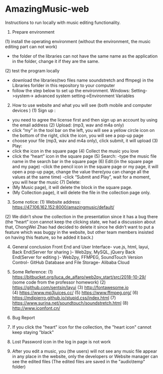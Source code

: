 # AmazingMusic-web
Instructions to run locally with music editing functionality.
1.	Prepare environment

(1)	install the operating environment (without the environment, the music editing part can not work)
-	the folder of the libraries can not have the same name as the application in the folder, change it if they are the same.

(2)	test the program locally
-	download the libraries(two files name soundstretch and ffmpeg) in the Libraries forlder in this repository to your computer
-	follow the step below to set up the environment.
Windows:
Setting->system-> advanced system setting->Environment Variables

2.	How to use website and what you will see (both mobile and computer devices )
(1)	Sign up :
-	you need to agree the license first and then sign up an account by using the email address
(2)	Upload: (mp3, wav and m4a only)
-	click  “my” in the tool bar on the left, you will see a yellow circle icon on the bottom of the right, click the icon, you will see a pop-up page
-	choose your file (mp3, wav and m4a only), click submit, it will upload
(3)	Play:
- click the icon in the square page
(4) Collect the music you love
 - click the “heart” icon in the square page
(5)	Search:
-type the music file name in the search bar in the square page
(6)	Edit:(in the square page and my page)
-click the pencil icon in the square page or my page, it will open a pop-up page, change the value there(you can change all the values at the same time)
-click “Submit and Play”, wait for a moment, you will hear the music
(7)	Delete:
-	(My Music page), it will delete the block in the square page.
-	(My Collection page), it will delete the file in the collection page only.


3.	Some notice:
(1)	Website address: https://47.106.162.152:8000/amazingmusic/default/

(2)	We didn’t show the collection in the presentation since it has a bug there (the “heart” icon cannot keep the clicking state, we had a discussion about that, ChongWei Zhao had decided to delete it since he didn’t want to put a feature which was buggy in the website, but other team members insisted on having this feature, so he added it back.)


4.	General conclusion
Front End and User Interface- vue.js, html, layui,
Back End(Server for sharing )- Web2py, MySQL, jQuery
Back End(Server for editing )- Web2py, FFMPEG, SoundTouch
Version Control- GitHub
Database and File Storage- Alibaba Cloud

5.	Some Reference:
(1)	https://bitbucket.org/luca_de_alfaro/web2py_start/src/2018-10-29/ (some code from the professor homework)
(2)	https://github.com/sentsin/layui
(3)	http://fontawesome.io   
(4)	https://www.mp3juices.cc/
(5)	https://www.ffmpeg.org/
(6)	https://mdipierro.github.io/stupid.css/index.html
(7)	https://www.surina.net/soundtouch/soundstretch.html
(8)	http://www.iconfont.cn/

6.	Bug Report
1. If you click the "heart" icon for the collection, the "heart icon" cannot keep staying "black"
2. Lost Password icon in the log in page is not work
3. After you edit a music, you (the users) will not see any music file appear in any place in the website,
only the developers or Website manager can see the edited files
(The edited files are saved in the "audio\temp" folder)
